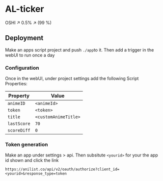 # AL-ticker
OSHI ↗ 0.5% ↗  (99 %)

## Deployment

Make an apps script project and push `./app`to it. Then add a trigger in the webUI to run once a day

### Configuration

Once in the webUI, under project settings add the following Script Properties:

| Property | Value |
| -------- | ----- |
| `animeID` | `<animeId>` |
| `token` | `<token>` |
| `title` | `<customAnimeTitle>` |
| `lastScore` | `70` |
| `scoreDiff` | `0` |

### Token generation

Make an app under settings > api. Then subsitute `<yourid>` for your the app id shown and click the link

```
https://anilist.co/api/v2/oauth/authorize?client_id=<yourid>&response_type=token
```


